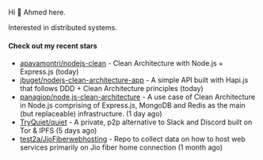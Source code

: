 Hi 👋 Ahmed here.

Interested in distributed systems.

#### Check out my recent stars

- [apavamontri/nodejs-clean](https://github.com/apavamontri/nodejs-clean) - Clean Architecture with Node.js &#43; Express.js (today)
- [jbuget/nodejs-clean-architecture-app](https://github.com/jbuget/nodejs-clean-architecture-app) - A simple API built with Hapi.js that follows DDD &#43; Clean Architecture principles (today)
- [panagiop/node.js-clean-architecture](https://github.com/panagiop/node.js-clean-architecture) - A use case of Clean Architecture in Node.js comprising of Express.js, MongoDB and Redis as the main (but replaceable) infrastructure. (1 day ago)
- [TryQuiet/quiet](https://github.com/TryQuiet/quiet) - A private, p2p alternative to Slack and Discord built on Tor &amp; IPFS (5 days ago)
- [test2a/JioFiberwebhosting](https://github.com/test2a/JioFiberwebhosting) - Repo to collect data on how to host web services primarily on Jio fiber home connection (1 month ago)

